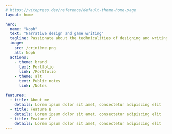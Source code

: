 ```yaml
---
# https://vitepress.dev/reference/default-theme-home-page
layout: home

hero:
  name: "Noph"
  text: "Narrative design and game writing"
  tagline: Passionate about the technicalities of designing and writing for interactive experiences
  image:
    src: /crinière.png
    alt: Noph
  actions:
    - theme: brand
      text: Portfolio
      link: /Portfolio
    - theme: alt
      text: Public notes
      link: /Notes

features:
  - title: About me
    details: Lorem ipsum dolor sit amet, consectetur adipiscing elit
  - title: Feature B
    details: Lorem ipsum dolor sit amet, consectetur adipiscing elit
  - title: Feature C
    details: Lorem ipsum dolor sit amet, consectetur adipiscing elit
---
```


